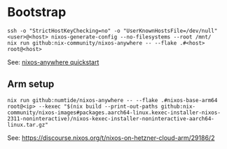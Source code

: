 # Bootstrap

```
ssh -o "StrictHostKeyChecking=no" -o "UserKnownHostsFile=/dev/null" <user>@<host> nixos-generate-config --no-filesystems --root /mnt/
nix run github:nix-community/nixos-anywhere -- --flake .#<host> root@<host>
```
See: [nixos-anywhere quickstart](https://github.com/nix-community/nixos-anywhere/blob/main/docs/quickstart.md#steps-required-to-run-nixos-anywhere)


## Arm setup
```
nix run github:numtide/nixos-anywhere -- --flake .#nixos-base-arm64 root@<ip> --kexec "$(nix build --print-out-paths github:nix-community/nixos-images#packages.aarch64-linux.kexec-installer-nixos-2311-noninteractive)/nixos-kexec-installer-noninteractive-aarch64-linux.tar.gz"
```
See: https://discourse.nixos.org/t/nixos-on-hetzner-cloud-arm/29186/2
